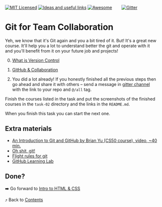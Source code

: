 [![MIT Licensed][icon-mit]][license]
[![Ideas and useful links][icon-ideas]][ideas]
[![Awesome][icon-awesome]][awesome]
&nbsp;&nbsp;&nbsp;&nbsp;&nbsp;&nbsp;
[![Gitter][icon-chat]][chat]

# Git for Team Collaboration

Yeh, we know that it's Git again and you a bit tired of it.
But! It's a great new course. It'll help you a lot to understand better
the git and operate with it and you'll benefit from it on your future job
and projects!

 0. [What is Version Control](https://classroom.udacity.com/courses/ud123/)

 1. [GitHub & Collaboration](https://classroom.udacity.com/courses/ud456)

 2. You did a lot already! If you honestly finished all the previous steps then
    go ahead and share it with others – send a message in [gitter channel][chat]
    with the link to your repo and `@/all` tag.

Finish the courses listed in the task and put the screenshots of the finished
courses in the `task-02` directory and the links in the `README.md`.

When you finish this task you can start the next one.

## Extra materials

- [An Introduction to Git and GitHub by Brian Yu (CS50 course), video, ~40 min.](https://youtu.be/MJUJ4wbFm_A)
- [Oh shit, git!](http://ohshitgit.com/)
- [Flight rules for git](https://github.com/k88hudson/git-flight-rules)
- [GitHub Learning Lab](https://lab.github.com/courses)

## Done?

➡️ Go forward to [Intro to HTML & CSS](html-css-intro.md)

⤴️ Back to [Contents](../contents.md)


[icon-chat]: https://badges.gitter.im/Kottans/frontend.svg
[icon-mit]: https://img.shields.io/badge/license-MIT-blue.svg
[icon-ideas]: https://img.shields.io/badge/google--doc-ideas-ff69b4.svg
[icon-awesome]: https://cdn.rawgit.com/sindresorhus/awesome/d7305f38d29fed78fa85652e3a63e154dd8e8829/media/badge.svg

[license]: https://github.com/Kottans/web/blob/master/LICENSE.md
[awesome]: https://github.com/sindresorhus/awesome#front-end-development
[ideas]: https://docs.google.com/spreadsheets/d/1bZJhYjK3VHOS2HmQb2Fs4aHfEBt8mp1F09j9nEEDaqE/edit#gid=818017811
[chat]: https://gitter.im/Kottans/frontend?utm_source=badge&utm_medium=badge&utm_campaign=pr-badge
